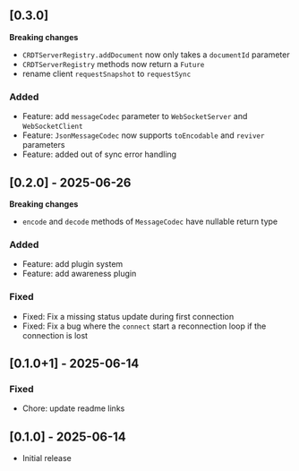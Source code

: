 ## [0.3.0]

**Breaking changes**
- `CRDTServerRegistry.addDocument` now only takes a `documentId` parameter
- `CRDTServerRegistry` methods now return a `Future`
- rename client `requestSnapshot` to `requestSync`

### Added
- Feature: add `messageCodec` parameter to `WebSocketServer` and `WebSocketClient`
- Feature: `JsonMessageCodec` now supports `toEncodable` and `reviver` parameters
- Feature: added out of sync error handling

## [0.2.0] - 2025-06-26

**Breaking changes**
- `encode` and `decode` methods of `MessageCodec` have nullable return type

### Added
- Feature: add plugin system
- Feature: add awareness plugin

### Fixed
- Fixed: Fix a missing status update during first connection
- Fixed: Fix a bug where the `connect` start a reconnection loop if the connection is lost

## [0.1.0+1] - 2025-06-14

### Fixed
- Chore: update readme links

## [0.1.0] - 2025-06-14

- Initial release
